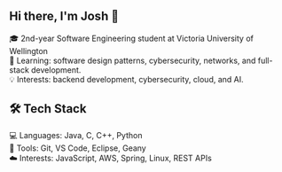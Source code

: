 ## Hi there, I'm Josh 👋

🎓 2nd-year Software Engineering student at Victoria University of Wellington  
🌱 Learning: software design patterns, cybersecurity, networks, and full-stack development.  
💡 Interests: backend development, cybersecurity, cloud, and AI.  

## 🛠️ Tech Stack
💻 Languages: Java, C, C++, Python  
🔧 Tools: Git, VS Code, Eclipse, Geany  
☁️ Interests: JavaScript, AWS, Spring, Linux, REST APIs  

<!--
**joshuapinpin/joshuapinpin** is a ✨ _special_ ✨ repository because its `README.md` (this file) appears on your GitHub profile.

Here are some ideas to get you started:

- 🔭 I’m currently working on ...
- 🌱 I’m currently learning ...
- 👯 I’m looking to collaborate on ...
- 🤔 I’m looking for help with ...
- 💬 Ask me about ...
- 📫 How to reach me: ...
- 😄 Pronouns: ...
- ⚡ Fun fact: ...
-->
